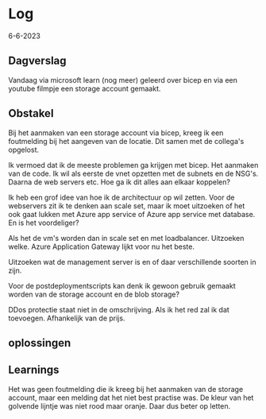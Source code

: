 # Log  
6-6-2023  

## Dagverslag  
Vandaag via microsoft learn (nog meer) geleerd over bicep en via een youtube filmpje een storage account gemaakt.

## Obstakel  
Bij het aanmaken van een storage account via bicep, kreeg ik een foutmelding bij het aangeven van de locatie. Dit samen met de collega's opgelost. 

Ik vermoed dat ik de meeste problemen ga krijgen met bicep. Het aanmaken van de code. Ik wil als eerste de vnet opzetten met de subnets en de NSG's. Daarna de web servers etc. Hoe ga ik dit alles aan elkaar koppelen? 

Ik heb een grof idee van hoe ik de architectuur op wil zetten. Voor de webservers zit ik te denken aan scale set, maar ik moet uitzoeken of het ook gaat lukken met Azure app service of Azure app service met database. En is het voordeliger?

Als het de vm's worden dan in scale set en met loadbalancer. Uitzoeken welke. Azure Application Gateway lijkt voor nu het beste.  

Uitzoeken wat de management server is en of daar verschillende soorten in zijn.

Voor de postdeploymentscripts kan denk ik gewoon gebruik gemaakt worden van de storage account en de blob storage?

DDos protectie staat niet in de omschrijving. Als ik het red zal ik dat toevoegen. Afhankelijk van de prijs. 

## oplossingen

## Learnings    
Het was geen foutmelding die ik kreeg bij het aanmaken van de storage account,  maar een melding dat het niet best practise was. De kleur van het golvende lijntje was niet rood maar oranje. Daar dus beter op letten. 


